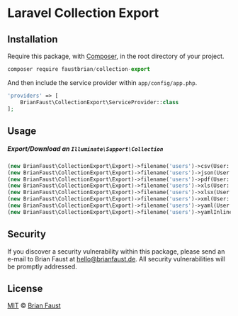 # Laravel Collection Export

## Installation

Require this package, with [Composer](https://getcomposer.org/), in the root directory of your project.

```js
composer require faustbrian/collection-export
```

And then include the service provider within `app/config/app.php`.

```php
'providers' => [
    BrianFaust\CollectionExport\ServiceProvider::class
];
```

## Usage

##### Export/Download an `Illuminate\Support\Collection`

```php
(new BrianFaust\CollectionExport\Export)->filename('users')->csv(User::get());
(new BrianFaust\CollectionExport\Export)->filename('users')->json(User::get());
(new BrianFaust\CollectionExport\Export)->filename('users')->pdf(User::get());
(new BrianFaust\CollectionExport\Export)->filename('users')->xls(User::get());
(new BrianFaust\CollectionExport\Export)->filename('users')->xlsx(User::get());
(new BrianFaust\CollectionExport\Export)->filename('users')->xml(User::get());
(new BrianFaust\CollectionExport\Export)->filename('users')->yaml(User::get());
(new BrianFaust\CollectionExport\Export)->filename('users')->yamlInline(User::get());
```

## Security

If you discover a security vulnerability within this package, please send an e-mail to Brian Faust at hello@brianfaust.de. All security vulnerabilities will be promptly addressed.

## License

[MIT](LICENSE) © [Brian Faust](https://brianfaust.de)
